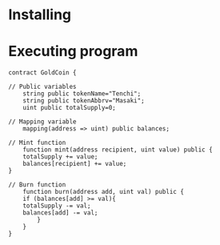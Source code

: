 # Installing

# Executing program
    contract GoldCoin {

    // Public variables
        string public tokenName="Tenchi";
        string public tokenAbbrv="Masaki";
        uint public totalSupply=0;

    // Mapping variable 
        mapping(address => uint) public balances;

    // Mint function
        function mint(address recipient, uint value) public {
        totalSupply += value;
        balances[recipient] += value;
    }
    
    // Burn function
        function burn(address add, uint val) public {
        if (balances[add] >= val){
        totalSupply -= val;
        balances[add] -= val; 
            }
        }
    }
